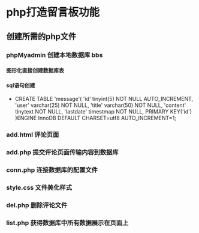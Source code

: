 # php打造留言板功能

## 创建所需的php文件

### phpMyadmin 创建本地数据库 bbs
#### 图形化直接创建数据库表
#### sql语句创建
-  CREATE TABLE 'message'(
    'id' tinyint(5) NOT NULL AUTO_INCREMENT,
    'user' varchar(25) NOT NULL,
    'title' varchar(50) NOT NULL,
    'content' tinytext NOT NULL,
    'lastdate' timestmap NOT NULL,
    PRIMARY KEY('id')
)ENGINE InnoDB DEFAULT CHARSET=utf8
AUTO_INCREMENT=1;

### add.html  评论页面

### add.php   提交评论页面传输内容到数据库

### conn.php  连接数据库的配置文件

### style.css 文件美化样式

### del.php  删除评论文件

### list.php  获得数据库中所有数据展示在页面上

